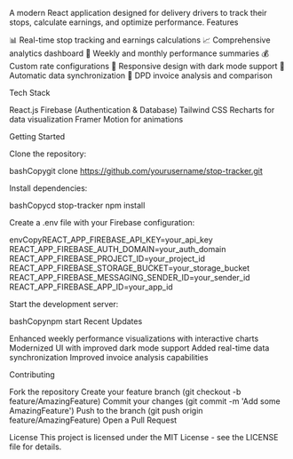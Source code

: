 A modern React application designed for delivery drivers to track their stops, calculate earnings, and optimize performance.
Features

📊 Real-time stop tracking and earnings calculations
📈 Comprehensive analytics dashboard
📅 Weekly and monthly performance summaries
💰 Custom rate configurations
📱 Responsive design with dark mode support
🔄 Automatic data synchronization
📄 DPD invoice analysis and comparison

Tech Stack

React.js
Firebase (Authentication & Database)
Tailwind CSS
Recharts for data visualization
Framer Motion for animations

Getting Started

Clone the repository:

bashCopygit clone https://github.com/yourusername/stop-tracker.git

Install dependencies:

bashCopycd stop-tracker
npm install

Create a .env file with your Firebase configuration:

envCopyREACT_APP_FIREBASE_API_KEY=your_api_key
REACT_APP_FIREBASE_AUTH_DOMAIN=your_auth_domain
REACT_APP_FIREBASE_PROJECT_ID=your_project_id
REACT_APP_FIREBASE_STORAGE_BUCKET=your_storage_bucket
REACT_APP_FIREBASE_MESSAGING_SENDER_ID=your_sender_id
REACT_APP_FIREBASE_APP_ID=your_app_id

Start the development server:

bashCopynpm start
Recent Updates

Enhanced weekly performance visualizations with interactive charts
Modernized UI with improved dark mode support
Added real-time data synchronization
Improved invoice analysis capabilities

Contributing

Fork the repository
Create your feature branch (git checkout -b feature/AmazingFeature)
Commit your changes (git commit -m 'Add some AmazingFeature')
Push to the branch (git push origin feature/AmazingFeature)
Open a Pull Request

License
This project is licensed under the MIT License - see the LICENSE file for details.
